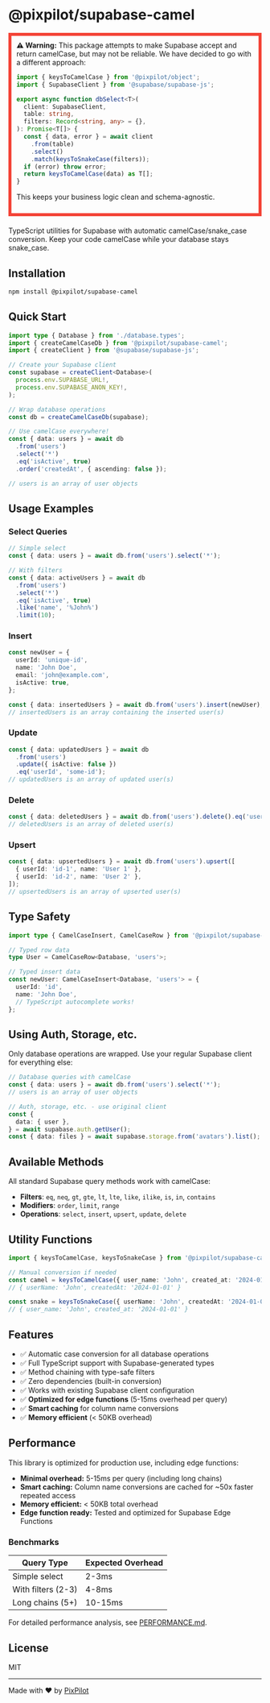 # @pixpilot/supabase-camel

<div style="border: 6px solid #f44336; padding: 10px; margin-bottom: 20px;">
  <strong>⚠️ Warning:</strong> This package attempts to make Supabase accept and return camelCase, but may not be reliable. We have decided to go with a different approach:

```typescript
import { keysToCamelCase } from '@pixpilot/object';
import { SupabaseClient } from '@supabase/supabase-js';

export async function dbSelect<T>(
  client: SupabaseClient,
  table: string,
  filters: Record<string, any> = {},
): Promise<T[]> {
  const { data, error } = await client
    .from(table)
    .select()
    .match(keysToSnakeCase(filters));
  if (error) throw error;
  return keysToCamelCase(data) as T[];
}
```

This keeps your business logic clean and schema-agnostic.

</div>

TypeScript utilities for Supabase with automatic camelCase/snake_case conversion. Keep your code camelCase while your database stays snake_case.

## Installation

```bash
npm install @pixpilot/supabase-camel
```

## Quick Start

```typescript
import type { Database } from './database.types';
import { createCamelCaseDb } from '@pixpilot/supabase-camel';
import { createClient } from '@supabase/supabase-js';

// Create your Supabase client
const supabase = createClient<Database>(
  process.env.SUPABASE_URL!,
  process.env.SUPABASE_ANON_KEY!,
);

// Wrap database operations
const db = createCamelCaseDb(supabase);

// Use camelCase everywhere!
const { data: users } = await db
  .from('users')
  .select('*')
  .eq('isActive', true)
  .order('createdAt', { ascending: false });

// users is an array of user objects
```

## Usage Examples

### Select Queries

```typescript
// Simple select
const { data: users } = await db.from('users').select('*');

// With filters
const { data: activeUsers } = await db
  .from('users')
  .select('*')
  .eq('isActive', true)
  .like('name', '%John%')
  .limit(10);
```

### Insert

```typescript
const newUser = {
  userId: 'unique-id',
  name: 'John Doe',
  email: 'john@example.com',
  isActive: true,
};

const { data: insertedUsers } = await db.from('users').insert(newUser);
// insertedUsers is an array containing the inserted user(s)
```

### Update

```typescript
const { data: updatedUsers } = await db
  .from('users')
  .update({ isActive: false })
  .eq('userId', 'some-id');
// updatedUsers is an array of updated user(s)
```

### Delete

```typescript
const { data: deletedUsers } = await db.from('users').delete().eq('userId', 'some-id');
// deletedUsers is an array of deleted user(s)
```

### Upsert

```typescript
const { data: upsertedUsers } = await db.from('users').upsert([
  { userId: 'id-1', name: 'User 1' },
  { userId: 'id-2', name: 'User 2' },
]);
// upsertedUsers is an array of upserted user(s)
```

## Type Safety

```typescript
import type { CamelCaseInsert, CamelCaseRow } from '@pixpilot/supabase-camel';

// Typed row data
type User = CamelCaseRow<Database, 'users'>;

// Typed insert data
const newUser: CamelCaseInsert<Database, 'users'> = {
  userId: 'id',
  name: 'John Doe',
  // TypeScript autocomplete works!
};
```

## Using Auth, Storage, etc.

Only database operations are wrapped. Use your regular Supabase client for everything else:

```typescript
// Database queries with camelCase
const { data: users } = await db.from('users').select('*');
// users is an array of user objects

// Auth, storage, etc. - use original client
const {
  data: { user },
} = await supabase.auth.getUser();
const { data: files } = await supabase.storage.from('avatars').list();
```

## Available Methods

All standard Supabase query methods work with camelCase:

- **Filters**: `eq`, `neq`, `gt`, `gte`, `lt`, `lte`, `like`, `ilike`, `is`, `in`, `contains`
- **Modifiers**: `order`, `limit`, `range`
- **Operations**: `select`, `insert`, `upsert`, `update`, `delete`

## Utility Functions

```typescript
import { keysToCamelCase, keysToSnakeCase } from '@pixpilot/supabase-camel';

// Manual conversion if needed
const camel = keysToCamelCase({ user_name: 'John', created_at: '2024-01-01' });
// { userName: 'John', createdAt: '2024-01-01' }

const snake = keysToSnakeCase({ userName: 'John', createdAt: '2024-01-01' });
// { user_name: 'John', created_at: '2024-01-01' }
```

## Features

- ✅ Automatic case conversion for all database operations
- ✅ Full TypeScript support with Supabase-generated types
- ✅ Method chaining with type-safe filters
- ✅ Zero dependencies (built-in conversion)
- ✅ Works with existing Supabase client configuration
- ✅ **Optimized for edge functions** (5-15ms overhead per query)
- ✅ **Smart caching** for column name conversions
- ✅ **Memory efficient** (< 50KB overhead)

## Performance

This library is optimized for production use, including edge functions:

- **Minimal overhead:** 5-15ms per query (including long chains)
- **Smart caching:** Column name conversions are cached for ~50x faster repeated access
- **Memory efficient:** < 50KB total overhead
- **Edge function ready:** Tested and optimized for Supabase Edge Functions

### Benchmarks

| Query Type         | Expected Overhead |
| ------------------ | ----------------- |
| Simple select      | 2-3ms             |
| With filters (2-3) | 4-8ms             |
| Long chains (5+)   | 10-15ms           |

For detailed performance analysis, see [PERFORMANCE.md](./PERFORMANCE.md).

## License

MIT

---

Made with ❤️ by [PixPilot](https://pixpilot.ai)

